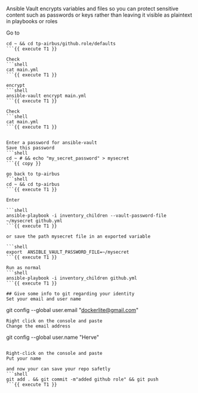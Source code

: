 Ansible Vault encrypts variables and files so you can protect sensitive content
such as passwords or keys rather than leaving it visible as plaintext in playbooks or roles

Go to 
```shell
cd ~ && cd tp-airbus/github.role/defaults
```{{ execute T1 }}

Check 
```shell
cat main.yml
```{{ execute T1 }}

encrypt
```shell
ansible-vault encrypt main.yml
```{{ execute T1 }}

Check 
```shell
cat main.yml
```{{ execute T1 }}


Enter a password for ansible-vault 
Save this password 
```shell
cd ~ # && echo "my_secret_password" > mysecret 
```{{ copy }}

go back to tp-airbus 
```shell
cd ~ && cd tp-airbus
```{{ execute T1 }}

Enter 

```shell
ansible-playbook -i inventory_children --vault-password-file ~/mysecret github.yml
```{{ execute T1 }}

or save the path mysecret file in an exported variable

```shell
export  ANSIBLE_VAULT_PASSWORD_FILE=~/mysecret
```{{ execute T1 }}

Run as normal 
```shell
ansible-playbook -i inventory_children github.yml
```{{ execute T1 }}

## Give some info to git regarding your identity 
Set your email and user name
```
git config --global user.email "dockerlite@gmail.com"
```{{ copy }}
Right click on the console and paste  
Change the email address   
```
git config --global user.name "Herve"
```{{ copy }}

Right-click on the console and paste   
Put your name   

and now your can save your repo safetly 
```shell
git add . && git commit -m"added github role" && git push 
```{{ execute T1 }}